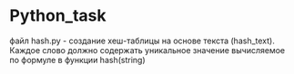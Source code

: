 # Python_task


файл hash.py - создание хеш-таблицы на основе текста (hash_text). Каждое слово должно содержать уникальное значение вычисляемое по формуле в функции hash(string)

